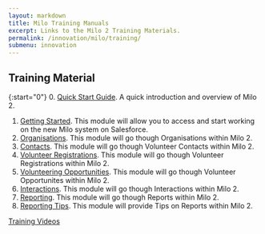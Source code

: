 ```yaml
---
layout: markdown
title: Milo Training Manuals
excerpt: Links to the Milo 2 Training Materials.
permalink: /innovation/milo/training/
submenu: innovation
---
```


## Training Material

{:start="0"}
0. [Quick Start Guide](/innovation/milo/training-quickstart/). A quick introduction and overview of Milo 2.
1. [Getting Started](/innovation/milo/training-gettingstarted/). This module will allow you to access and start working on the new Milo system on Salesforce.
2. [Organisations](/innovation/milo/training-orgs/). This module will go though Organisations within Milo 2.
3. [Contacts](/innovation/milo/training-contacts/). This module will go though Volunteer Contacts within Milo 2.
4. [Volunteer Registrations](/innovation/milo/training-volreg/). This module will go though Volunteer Registrations within Milo 2.
5. [Volunteering Opportunities](/innovation/milo/training-volopp/). This module will go though Volunteer Opportunites within Milo 2.
6. [Interactions](/innovation/milo/training-interactions/). This module will go though Interactions within Milo 2.
7. [Reporting](/innovation/milo/training-reporting/). This module will go though Reports within Milo 2.
8. [Reporting Tips](/innovation/milo/training-reporting-tips/). This module will provide Tips on Reports within Milo 2.

<a href="/innovation/milo/training-videos/" class="btn">Training Videos</a>